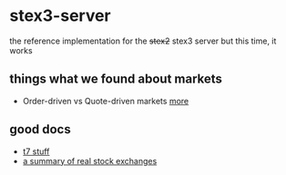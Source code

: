 # stex3-server

the reference implementation for the ~~stex2~~ stex3 server but this time, it works

## things what we found about markets

- Order-driven vs Quote-driven markets [more](https://www.investopedia.com/ask/answers/06/quoteorderdrivenmarket.asp#:~:text=An%20order%2Ddriven%20market%20displays,for%20a%20specific%20traded%20security.)


## good docs
- [t7 stuff](https://www.eurex.com/ex-en/support/initiatives/t7-release-10-0)
- [a summary of real stock exchanges](http://www.sse.com.cn/aboutus/research/workstation/c/station20050821.pdf)